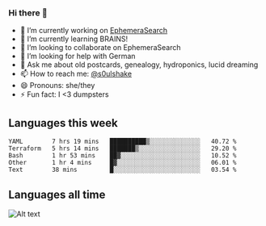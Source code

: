 ### Hi there 👋

<!--
**soulshake/soulshake** is a ✨ _special_ ✨ repository because its `README.md` (this file) appears on your GitHub profile.

Here are some ideas to get you started:

- 🔭 I’m currently working on ...
- 🌱 I’m currently learning ...
- 👯 I’m looking to collaborate on ...
- 🤔 I’m looking for help with ...
- 💬 Ask me about ...
- 📫 How to reach me: ...
- 😄 Pronouns: ...
- ⚡ Fun fact: ...
-->


- 🔭 I’m currently working on [EphemeraSearch](https://www.ephemerasearch.com/)
- 🌱 I’m currently learning BRAINS!
- 👯 I’m looking to collaborate on EphemeraSearch
- 🤔 I’m looking for help with German
- 💬 Ask me about old postcards, genealogy, hydroponics, lucid dreaming
- 📫 How to reach me: [@s0ulshake](https://twitter.com/soulshake)
- 😄 Pronouns: she/they
- ⚡ Fun fact: I <3 dumpsters

## Languages this week

<!--START_SECTION:waka-->
```text
YAML        7 hrs 19 mins   ██████████▒░░░░░░░░░░░░░░   40.72 % 
Terraform   5 hrs 14 mins   ███████▒░░░░░░░░░░░░░░░░░   29.20 % 
Bash        1 hr 53 mins    ██▓░░░░░░░░░░░░░░░░░░░░░░   10.52 % 
Other       1 hr 4 mins     █▓░░░░░░░░░░░░░░░░░░░░░░░   06.01 % 
Text        38 mins         █░░░░░░░░░░░░░░░░░░░░░░░░   03.54 % 
```
<!--END_SECTION:waka-->

## Languages all time
![Alt text](https://wakatime.com/share/@aj/6aa10b67-a5e9-4fb1-acaf-8692f4385172.svg)
